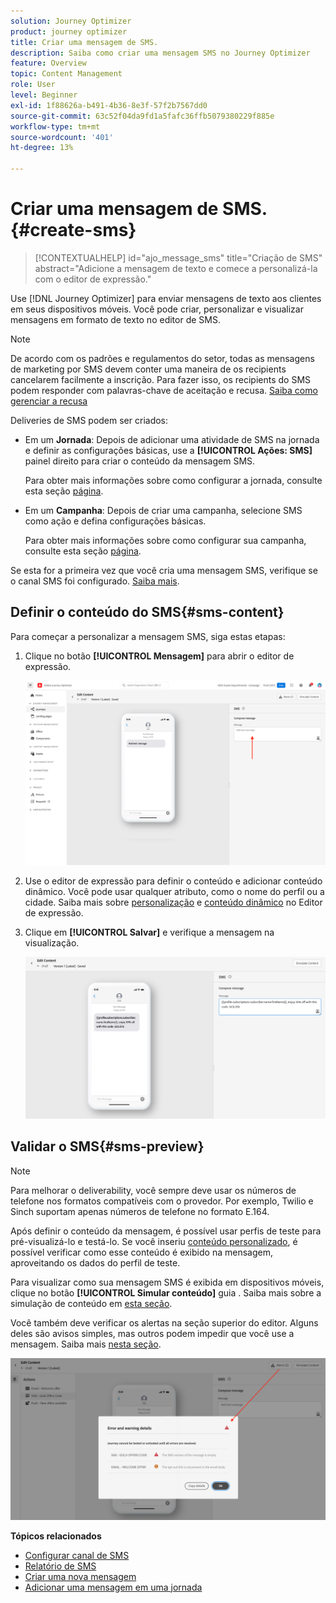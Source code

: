 ```yaml
---
solution: Journey Optimizer
product: journey optimizer
title: Criar uma mensagem de SMS.
description: Saiba como criar uma mensagem SMS no Journey Optimizer
feature: Overview
topic: Content Management
role: User
level: Beginner
exl-id: 1f88626a-b491-4b36-8e3f-57f2b7567dd0
source-git-commit: 63c52f04da9fd1a5fafc36ffb5079380229f885e
workflow-type: tm+mt
source-wordcount: '401'
ht-degree: 13%

---
```


# Criar uma mensagem de SMS. {#create-sms}

>[!CONTEXTUALHELP]
>id="ajo_message_sms"
>title="Criação de SMS"
>abstract="Adicione a mensagem de texto e comece a personalizá-la com o editor de expressão."

Use [!DNL Journey Optimizer] para enviar mensagens de texto aos clientes em seus dispositivos móveis. Você pode criar, personalizar e visualizar mensagens em formato de texto no editor de SMS.

>[!NOTE]
>
>De acordo com os padrões e regulamentos do setor, todas as mensagens de marketing por SMS devem conter uma maneira de os recipients cancelarem facilmente a inscrição. Para fazer isso, os recipients do SMS podem responder com palavras-chave de aceitação e recusa. [Saiba como gerenciar a recusa](../privacy/opt-out.md#sms-opt-out-management-sms-opt-out-management)

Deliveries de SMS podem ser criados:

* Em um **Jornada**: Depois de adicionar uma atividade de SMS na jornada e definir as configurações básicas, use a **[!UICONTROL Ações: SMS]** painel direito para criar o conteúdo da mensagem SMS.

   Para obter mais informações sobre como configurar a jornada, consulte esta seção [página](../building-journeys/journey-gs.md).

* Em um **Campanha**: Depois de criar uma campanha, selecione SMS como ação e defina configurações básicas.

   Para obter mais informações sobre como configurar sua campanha, consulte esta seção [página](../campaigns/create-campaign.md#configure).

Se esta for a primeira vez que você cria uma mensagem SMS, verifique se o canal SMS foi configurado. [Saiba mais](../configuration/sms-configuration.md).

## Definir o conteúdo do SMS{#sms-content}

Para começar a personalizar a mensagem SMS, siga estas etapas:

1. Clique no botão **[!UICONTROL Mensagem]** para abrir o editor de expressão.

   ![](assets/sms-content.png)

1. Use o editor de expressão para definir o conteúdo e adicionar conteúdo dinâmico. Você pode usar qualquer atributo, como o nome do perfil ou a cidade. Saiba mais sobre [personalização](../personalization/personalize.md) e [conteúdo dinâmico](../personalization/get-started-dynamic-content.md) no Editor de expressão.

1. Clique em **[!UICONTROL Salvar]** e verifique a mensagem na visualização.

   ![](assets/sms-content-preview.png)

## Validar o SMS{#sms-preview}

>[!NOTE]
>
> Para melhorar o deliverability, você sempre deve usar os números de telefone nos formatos compatíveis com o provedor. Por exemplo, Twilio e Sinch suportam apenas números de telefone no formato E.164.

Após definir o conteúdo da mensagem, é possível usar perfis de teste para pré-visualizá-lo e testá-lo. Se você inseriu [conteúdo personalizado](../personalization/personalize.md), é possível verificar como esse conteúdo é exibido na mensagem, aproveitando os dados do perfil de teste.

Para visualizar como sua mensagem SMS é exibida em dispositivos móveis, clique no botão **[!UICONTROL Simular conteúdo]** guia . Saiba mais sobre a simulação de conteúdo em [esta seção](../design/preview.md).

Você também deve verificar os alertas na seção superior do editor.  Alguns deles são avisos simples, mas outros podem impedir que você use a mensagem. Saiba mais [nesta seção](alerts.md).

![](assets/sms-alert-button.png)

<!--
## How-to video

Learn how to configure, author, and include SMS messaging into your customer journeys.

>[!VIDEO](https://video.tv.adobe.com/v/344460?quality=12)
-->
**Tópicos relacionados**

* [Configurar canal de SMS](../configuration/sms-configuration.md)
* [Relatório de SMS](../reports/journey-global-report.md#sms-global)
* [Criar uma nova mensagem](get-started-content.md)
* [Adicionar uma mensagem em uma jornada](../building-journeys/journeys-message.md)
